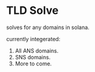 # TLD Solve 
solves for any domains in solana.

currently integerated: 
1. All ANS domains.
2. SNS domains.
3. More to come.

